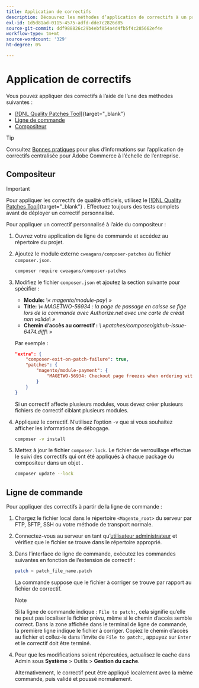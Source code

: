 ```yaml
---
title: Application de correctifs
description: Découvrez les méthodes d’application de correctifs à un projet Adobe Commerce.
exl-id: 1d5d81ad-0115-4575-adfd-dde7c2826d85
source-git-commit: ddf988826c29b4ebf054a4d4fb5f4c285662ef4e
workflow-type: tm+mt
source-wordcount: '329'
ht-degree: 0%

---
```


# Application de correctifs

Vous pouvez appliquer des correctifs à l’aide de l’une des méthodes suivantes :

- [[!DNL Quality Patches Tool]](https://experienceleague.adobe.com/tools/commerce-quality-patches/index.html?lang=fr){target="_blank"}
- [Ligne de commande](../patches/apply.md#command-line)
- [Compositeur](../patches/apply.md#composer)


>[!TIP]
>
>Consultez [Bonnes pratiques](../../implementation-playbook/best-practices/maintenance/patching-at-scale.md) pour plus d’informations sur l’application de correctifs centralisée pour Adobe Commerce à l’échelle de l’entreprise.

## Compositeur

>[!IMPORTANT]
>
>Pour appliquer les correctifs de qualité officiels, utilisez le [[!DNL Quality Patches Tool]](https://experienceleague.adobe.com/tools/commerce-quality-patches/index.html?lang=fr){target="_blank"} . Effectuez toujours des tests complets avant de déployer un correctif personnalisé.

Pour appliquer un correctif personnalisé à l’aide du compositeur :

1. Ouvrez votre application de ligne de commande et accédez au répertoire du projet.
1. Ajoutez le module externe `cweagans/composer-patches` au fichier `composer.json`.

   ```bash
   composer require cweagans/composer-patches
   ```

1. Modifiez le fichier `composer.json` et ajoutez la section suivante pour spécifier :
   - **Module:** *\« magento/module-pay\ »*
   - **Title:** *\« MAGETWO-56934 : la page de passage en caisse se fige lors de la commande avec Authorize.net avec une carte de crédit non valide\ »*
   - **Chemin d’accès au correctif :** *\ »patches/composer/github-issue-6474.diff\ »*

   Par exemple :

   ```json
   "extra": {
       "composer-exit-on-patch-failure": true,
       "patches": {
           "magento/module-payment": {
               "MAGETWO-56934: Checkout page freezes when ordering with Authorize.net with invalid credit card": "patches/composer/github-issue-6474.diff"
           }
       }
   }
   ```

   Si un correctif affecte plusieurs modules, vous devez créer plusieurs fichiers de correctif ciblant plusieurs modules.

1. Appliquez le correctif. N’utilisez l’option `-v` que si vous souhaitez afficher les informations de débogage.

   ```bash
   composer -v install
   ```

1. Mettez à jour le fichier `composer.lock`. Le fichier de verrouillage effectue le suivi des correctifs qui ont été appliqués à chaque package du compositeur dans un objet .

   ```bash
   composer update --lock
   ```

## Ligne de commande

Pour appliquer des correctifs à partir de la ligne de commande :

1. Chargez le fichier local dans le répertoire `<Magento_root>` du serveur par FTP, SFTP, SSH ou votre méthode de transport normale.
1. Connectez-vous au serveur en tant qu’[utilisateur administrateur](../../configuration/cli/config-cli.md#prerequisites) et vérifiez que le fichier se trouve dans le répertoire approprié.
1. Dans l’interface de ligne de commande, exécutez les commandes suivantes en fonction de l’extension de correctif :

   ```bash
   patch < patch_file_name.patch
   ```

   La commande suppose que le fichier à corriger se trouve par rapport au fichier de correctif.

   >[!NOTE]
   >
   >Si la ligne de commande indique : `File to patch:`, cela signifie qu’elle ne peut pas localiser le fichier prévu, même si le chemin d’accès semble correct. Dans la zone affichée dans le terminal de ligne de commande, la première ligne indique le fichier à corriger. Copiez le chemin d’accès au fichier et collez-le dans l’invite de `File to patch:`, appuyez sur `Enter` et le correctif doit être terminé.

1. Pour que les modifications soient répercutées, actualisez le cache dans Admin sous **Système** > Outils > **Gestion du cache**.

   Alternativement, le correctif peut être appliqué localement avec la même commande, puis validé et poussé normalement.
